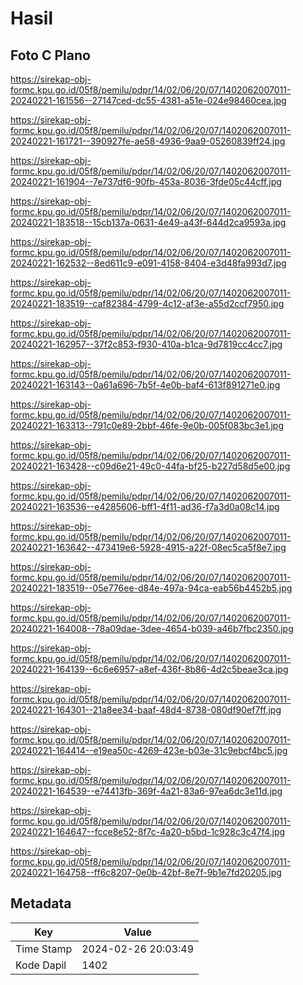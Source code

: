 # Hasil

## Foto C Plano

https://sirekap-obj-formc.kpu.go.id/05f8/pemilu/pdpr/14/02/06/20/07/1402062007011-20240221-161556--27147ced-dc55-4381-a51e-024e98460cea.jpg

https://sirekap-obj-formc.kpu.go.id/05f8/pemilu/pdpr/14/02/06/20/07/1402062007011-20240221-161721--390927fe-ae58-4936-9aa9-05260839ff24.jpg

https://sirekap-obj-formc.kpu.go.id/05f8/pemilu/pdpr/14/02/06/20/07/1402062007011-20240221-161904--7e737df6-90fb-453a-8036-3fde05c44cff.jpg

https://sirekap-obj-formc.kpu.go.id/05f8/pemilu/pdpr/14/02/06/20/07/1402062007011-20240221-183518--15cb137a-0631-4e49-a43f-644d2ca9593a.jpg

https://sirekap-obj-formc.kpu.go.id/05f8/pemilu/pdpr/14/02/06/20/07/1402062007011-20240221-162532--8ed611c9-e091-4158-8404-e3d48fa993d7.jpg

https://sirekap-obj-formc.kpu.go.id/05f8/pemilu/pdpr/14/02/06/20/07/1402062007011-20240221-183519--caf82384-4799-4c12-af3e-a55d2ccf7950.jpg

https://sirekap-obj-formc.kpu.go.id/05f8/pemilu/pdpr/14/02/06/20/07/1402062007011-20240221-162957--37f2c853-f930-410a-b1ca-9d7819cc4cc7.jpg

https://sirekap-obj-formc.kpu.go.id/05f8/pemilu/pdpr/14/02/06/20/07/1402062007011-20240221-163143--0a61a696-7b5f-4e0b-baf4-613f891271e0.jpg

https://sirekap-obj-formc.kpu.go.id/05f8/pemilu/pdpr/14/02/06/20/07/1402062007011-20240221-163313--791c0e89-2bbf-46fe-9e0b-005f083bc3e1.jpg

https://sirekap-obj-formc.kpu.go.id/05f8/pemilu/pdpr/14/02/06/20/07/1402062007011-20240221-163428--c09d6e21-49c0-44fa-bf25-b227d58d5e00.jpg

https://sirekap-obj-formc.kpu.go.id/05f8/pemilu/pdpr/14/02/06/20/07/1402062007011-20240221-163536--e4285606-bff1-4f11-ad36-f7a3d0a08c14.jpg

https://sirekap-obj-formc.kpu.go.id/05f8/pemilu/pdpr/14/02/06/20/07/1402062007011-20240221-163642--473419e6-5928-4915-a22f-08ec5ca5f8e7.jpg

https://sirekap-obj-formc.kpu.go.id/05f8/pemilu/pdpr/14/02/06/20/07/1402062007011-20240221-183519--05e776ee-d84e-497a-94ca-eab56b4452b5.jpg

https://sirekap-obj-formc.kpu.go.id/05f8/pemilu/pdpr/14/02/06/20/07/1402062007011-20240221-164008--78a09dae-3dee-4654-b039-a46b7fbc2350.jpg

https://sirekap-obj-formc.kpu.go.id/05f8/pemilu/pdpr/14/02/06/20/07/1402062007011-20240221-164139--6c6e6957-a8ef-436f-8b86-4d2c5beae3ca.jpg

https://sirekap-obj-formc.kpu.go.id/05f8/pemilu/pdpr/14/02/06/20/07/1402062007011-20240221-164301--21a8ee34-baaf-48d4-8738-080df90ef7ff.jpg

https://sirekap-obj-formc.kpu.go.id/05f8/pemilu/pdpr/14/02/06/20/07/1402062007011-20240221-164414--e19ea50c-4269-423e-b03e-31c9ebcf4bc5.jpg

https://sirekap-obj-formc.kpu.go.id/05f8/pemilu/pdpr/14/02/06/20/07/1402062007011-20240221-164539--e74413fb-369f-4a21-83a6-97ea6dc3e11d.jpg

https://sirekap-obj-formc.kpu.go.id/05f8/pemilu/pdpr/14/02/06/20/07/1402062007011-20240221-164647--fcce8e52-8f7c-4a20-b5bd-1c928c3c47f4.jpg

https://sirekap-obj-formc.kpu.go.id/05f8/pemilu/pdpr/14/02/06/20/07/1402062007011-20240221-164758--ff6c8207-0e0b-42bf-8e7f-9b1e7fd20205.jpg


## Metadata

| Key        | Value               |
| ---------- | ------------------- |
| Time Stamp | 2024-02-26 20:03:49 |
| Kode Dapil | 1402                |




